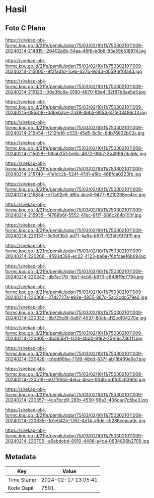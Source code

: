 # Hasil

## Foto C Plano

https://sirekap-obj-formc.kpu.go.id/21fe/pemilu/pdpr/75/03/02/10/11/7503021011009-20240214-214815--26402a6b-54aa-46f8-b0b8-83a59b518974.jpg

https://sirekap-obj-formc.kpu.go.id/21fe/pemilu/pdpr/75/03/02/10/11/7503021011009-20240214-215005--9f2fad1d-1ceb-427b-9d43-d0591ef0fa43.jpg

https://sirekap-obj-formc.kpu.go.id/21fe/pemilu/pdpr/75/03/02/10/11/7503021011009-20240214-215123--00e36c8a-0190-4670-85e4-32f87b6ae5e5.jpg

https://sirekap-obj-formc.kpu.go.id/21fe/pemilu/pdpr/75/03/02/10/11/7503021011009-20240215-085319--0d6eb3ce-2a39-46b5-9054-87fe03486cf3.jpg

https://sirekap-obj-formc.kpu.go.id/21fe/pemilu/pdpr/75/03/02/10/11/7503021011009-20240214-215454--f212fe16-c533-45d5-8c5c-6db76832b02a.jpg

https://sirekap-obj-formc.kpu.go.id/21fe/pemilu/pdpr/75/03/02/10/11/7503021011009-20240214-215629--136ab351-5e8a-4672-98b7-3b49967da56c.jpg

https://sirekap-obj-formc.kpu.go.id/21fe/pemilu/pdpr/75/03/02/10/11/7503021011009-20240214-215740--41e1dc2b-524f-47d1-a18c-468fda0223fb.jpg

https://sirekap-obj-formc.kpu.go.id/21fe/pemilu/pdpr/75/03/02/10/11/7503021011009-20240214-215834--e71a92e8-d6fa-4ce4-9477-8210298ee4cc.jpg

https://sirekap-obj-formc.kpu.go.id/21fe/pemilu/pdpr/75/03/02/10/11/7503021011009-20240214-215935--f4768b6f-5552-41bc-8f17-686c264b100f.jpg

https://sirekap-obj-formc.kpu.go.id/21fe/pemilu/pdpr/75/03/02/10/11/7503021011009-20240214-220137--3e0ef3b3-ad71-4a9a-b67f-f035fc9f7df9.jpg

https://sirekap-obj-formc.kpu.go.id/21fe/pemilu/pdpr/75/03/02/10/11/7503021011009-20240214-220206--4593d396-ec22-4123-ba6a-f6bfdae16b69.jpg

https://sirekap-obj-formc.kpu.go.id/21fe/pemilu/pdpr/75/03/02/10/11/7503021011009-20240214-220242--db7ac170-1bb1-4cb8-b973-c848ff9c7794.jpg

https://sirekap-obj-formc.kpu.go.id/21fe/pemilu/pdpr/75/03/02/10/11/7503021011009-20240214-220306--27d2727a-e82e-4955-887c-5ac2cdc579e2.jpg

https://sirekap-obj-formc.kpu.go.id/21fe/pemilu/pdpr/75/03/02/10/11/7503021011009-20240214-220332--6b725c8f-0a97-4537-80cb-d12cdf04270e.jpg

https://sirekap-obj-formc.kpu.go.id/21fe/pemilu/pdpr/75/03/02/10/11/7503021011009-20240214-220405--db3656f1-1326-4bd0-9192-25e16c736f11.jpg

https://sirekap-obj-formc.kpu.go.id/21fe/pemilu/pdpr/75/03/02/10/11/7503021011009-20240214-220428--c8dd66be-77d9-48dd-837f-ab18bf99e6e7.jpg

https://sirekap-obj-formc.kpu.go.id/21fe/pemilu/pdpr/75/03/02/10/11/7503021011009-20240214-220519--b07f95b5-4eba-4eae-934b-adffd0c6360d.jpg

https://sirekap-obj-formc.kpu.go.id/21fe/pemilu/pdpr/75/03/02/10/11/7503021011009-20240214-220557--4ca7bcd9-281b-4530-96a3-406cad7d5be3.jpg

https://sirekap-obj-formc.kpu.go.id/21fe/pemilu/pdpr/75/03/02/10/11/7503021011009-20240214-220635--1b1e0425-1762-4d14-a9de-c5286ceaca0c.jpg

https://sirekap-obj-formc.kpu.go.id/21fe/pemilu/pdpr/75/03/02/10/11/7503021011009-20240214-220705--a6ebdebd-8910-4406-a4ca-0634896b2709.jpg


## Metadata

| Key        | Value               |
| ---------- | ------------------- |
| Time Stamp | 2024-02-17 13:05:41 |
| Kode Dapil | 7501                |



